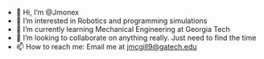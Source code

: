 - 👋 Hi, I’m @Jmonex
- 👀 I’m interested in Robotics and programming simulations
- 🌱 I’m currently learning Mechanical Engineering at Georgia Tech
- 💞️ I’m looking to collaborate on anything really. Just need to find the time
- 📫 How to reach me: Email me at jmcgill9@gatech.edu

<!---
Jmonex/Jmonex is a ✨ special ✨ repository because its `README.md` (this file) appears on your GitHub profile.
You can click the Preview link to take a look at your changes.
--->
